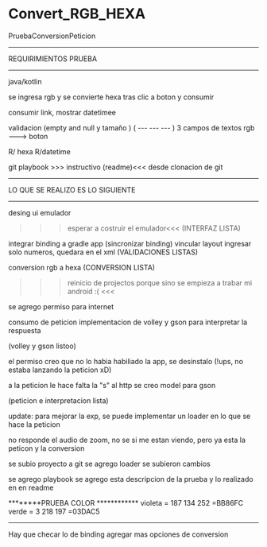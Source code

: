 # Convert_RGB_HEXA
PruebaConversionPeticion

*********************************************
REQUIRIMIENTOS PRUEBA
*********************************************
java/kotlin

se ingresa rgb y se convierte hexa tras clic a boton y consumir

consumir link, mostrar datetimee 

validacion (empty and null  y tamaño )
( --- --- --- ) 3 campos de textos
rgb ---> boton

R/ hexa
R/datetime

git
playbook >>> instructivo (readme)<<<
desde clonacion de git



*********************************************
LO QUE SE REALIZO ES LO SIGUIENTE
*********************************************
desing ui
emulador
>>>esperar a costruir el emulador<<<
(INTERFAZ LISTA)

integrar binding a gradle app (sincronizar binding)
vincular layout 
ingresar solo numeros, quedara en el xml
(VALIDACIONES LISTAS)

conversion rgb a hexa
(CONVERSION LISTA)

>>> reinicio de projectos porque sino se empieza a trabar mi android :( <<<

se agrego permiso para internet

consumo de peticion
implementacion de volley
y gson para interpretar la respuesta

(volley y gson listoo)

el permiso creo que no lo habia habiliado la app, se desinstalo (!ups, no estaba lanzando la peticion xD)

a la peticion le hace falta la "s" al http
se creo model para gson

(peticion e interpretacion lista)

update: para mejorar la exp, se puede implementar un loader en lo que se hace la peticion

no responde el audio de zoom, no se si me estan viendo, pero ya esta la peticon y la conversion

se subio proyecto a git
se agrego loader
se subieron cambios

se agrego playbook
se agrego esta descripcion de la prueba y lo realizado en en readme


********PRUEBA COLOR ************
violeta = 187 134 252 =BB86FC
verde = 3 218 197 =03DAC5

************************************************************************************
Hay que checar lo de binding
agregar mas opciones de conversion